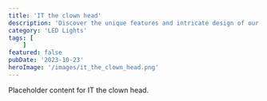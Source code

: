 ```yaml
---
title: 'IT the clown head'
description: 'Discover the unique features and intricate design of our IT the clown head. Perfect for various applications, this piece adds a touch of creativity and innovation to any setting.'
category: 'LED Lights'
tags: [
    ]
featured: false
pubDate: '2023-10-23'
heroImage: '/images/it_the_clown_head.png'
---
```


Placeholder content for IT the clown head.